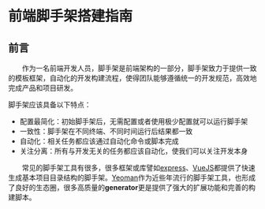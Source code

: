 # 前端脚手架搭建指南

## 前言 
&emsp;&emsp;作为一名前端开发人员，脚手架是前端架构的一部分，脚手架致力于提供一致的模板框架，自动化的开发构建流程，使得团队能够遵循统一的开发规范，高效地完成产品和项目研发。

脚手架应该具备以下特点：
+ 配置最简化：初始脚手架后，无需配置或者使用极少配置就可以运行脚手架
+ 一致性：脚手架在不同终端、不同时间运行后结果都一致
+ 自动化：相关任务都应该通过自动化命令或脚本完成
+ 关注分离：所有与开发无关的任务都应该自动化，使我们可以关注开发本身

&emsp;&emsp;常见的脚手架工具有很多，很多框架或库譬如[express](http://expressjs.com/zh-cn)、[VueJS](https://vuejs.org.cn/)都提供了快速生成基本项目目录结构的脚手架。[Yeoman](http://yeoman.io/)作为近些年流行的脚手架工具，也形成了良好的生态圈，很多高质量的**generator**更是提供了强大的扩展功能和完善的构建脚本。
